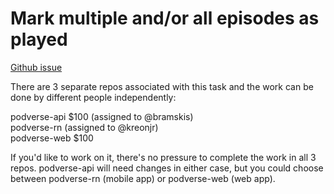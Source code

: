 # Mark multiple and/or all episodes as played

[Github issue](https://github.com/podverse/podverse-rn/issues/935)


There are 3 separate repos associated with this task and the work can be done by different people independently:

podverse-api $100 (assigned to @bramskis)\
podverse-rn (assigned to @kreonjr)\
podverse-web $100

If you'd like to work on it, there's no pressure to complete the work in all 3 repos. podverse-api will need changes in either case, but you could choose between podverse-rn (mobile app) or podverse-web (web app).
